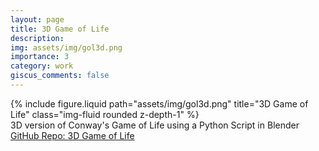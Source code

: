 ```yaml
---
layout: page
title: 3D Game of Life
description:
img: assets/img/gol3d.png
importance: 3
category: work
giscus_comments: false
---
```


<div class="row">
    <div class="col-sm mt-3 mt-md-0">
        {% include figure.liquid path="assets/img/gol3d.png" title="3D Game of Life" class="img-fluid rounded z-depth-1" %}
    </div>
</div>
<div class="caption">
    3D version of Conway's Game of Life using a Python Script in Blender
    <a href="https://github.com/am15h/Game-Of-Life-3D">GitHub Repo: 3D Game of Life</a>
</div>